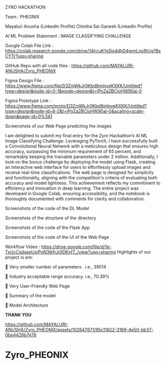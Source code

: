  

ZYRO HACKATHON


Team : PHEONIX

Mayaluri Anusha (LinkedIn Profile)
	Chintha Sai Ganesh (LinkedIn Profile)

AI ML Problem Statement : IMAGE CLASSIFYING CHALLENGE






Google Colab File Link :
https://colab.research.google.com/drive/14lrcuK1gSIx4dhD4wmLno9jUg7BsCYTr?usp=sharing


GitHub Repo with all code files  :
https://github.com/MAYALURI-ANUSHA/Zyro_PHEONIX


Figma Design File :
https://www.figma.com/file/D3ZmWkJr0Kbd8mlnveKXKK/Untitled?type=design&node-id=0-1&mode=design&t=jPnZa2BCjoHW90ai-0


Figma Prototype Link :
https://www.figma.com/proto/D3ZmWkJr0Kbd8mlnveKXKK/Untitled?type=design&node-id=6-2&t=jPnZa2BCjoHW90ai-0&scaling=scale-down&page-id=0%3A1

Screenshots of our Web Page predicting the images

 
 
 
 
 
 
 
 
I am delighted to submit my final entry for the Zyro Hackathon’s AI ML Image Classifying Challenge. Leveraging PyTorch, I have successfully built a Convolutional Neural Network with a meticulous design that ensures high accuracy, surpassing the minimum requirement of 65 percent, and remarkably keeping the trainable parameters under 2 million. Additionally, I took on the bonus challenge by deploying the model using Flask, creating an interactive web interface for users to effortlessly upload images and receive real-time classifications. The web page is designed for simplicity and functionality, aligning with the competition's criteria of evaluating both accuracy and model lightness. This achievement reflects my commitment to efficiency and innovation in deep learning. The entire project was developed in Google Colab, ensuring accessibility, and the notebook is thoroughly documented with comments for clarity and collaboration.

Screenshots of the code of the DL Model
 
 
 

 
 
 
 
 
 
 

Screenshots of the structure of the directory




Screenshots of the code of the Flask App

 
 

Screenshots of the code of the UI of the Web Page

 
 

Workflow Video : 
https://drive.google.com/file/d/1e-TxUcCsdsepUxiPpN3lkfrJr0DKxfT_/view?usp=sharing
Highlights of our project is are:

	Very  smaller number of parameters . i.e., 39514

 


	 Industry acceptable range accuracy. i.e., 70.39%

 


	Very User-Friendly Web Page

 

	 Summary of the model

 

	 Model Architecture
 

****THANK YOU****


https://github.com/MAYALURI-ANUSHA/Zyro_PHEONIX/assets/102647671/95c11822-3169-4e50-bb37-0be4426b7e78

# Zyro_PHEONIX
